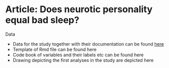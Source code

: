 # Article: Does neurotic personality equal bad sleep? 
Data
- Data for the study together with their documentation can be found [here](https://gitlab.oushi.upol.cz/eliska.zilvarova/article-bad-sleep-and-neuroticism#:~:text=can%20be%20found-,here,-Template%20of%20Rmd)
- Template of Rmd file can be found here
- Code book of variables and their labels etc can be found here
- Drawing depicting the first analyses in the study are depicted here
